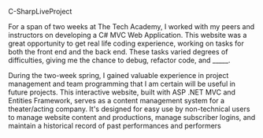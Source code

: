 C-SharpLiveProject

For a span of two weeks at The Tech Academy, I worked with my peers and instructors on developing a C# MVC Web Application. This website was a 
great opportunity to get real life coding experience, working on tasks for both the front end and the back end. These tasks varied degrees of 
difficulties, giving me the chance to debug, refactor code, and _____.

During the two-week spring, I gained valuable experience in project management and team programming that I am certain will be useful in future projects.
This interactive website, built with ASP .NET MVC and Entities Framework, serves as a content management system for a theater/acting company. It's designed for easy use by non-technical users to manage website content and productions, manage subscriber logins, and maintain a historical record of past performances and performers
